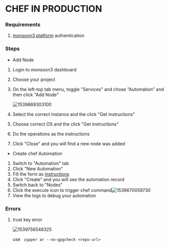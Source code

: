 # CHEF IN PRODUCTION

### Requirements

1. [monsoon3 platform](https://dashboard.eu-de-2.cloud.sap/monsoon3) authentication

### Steps

* Add Node

1. Login to monsoon3 dashboard

2. Choose your project

3. On the left-top tab menu, toggle "Services" and chose "Automation" and then click "Add Node"

   ![1539669303100](C:\Users\i343687\AppData\Roaming\Typora\typora-user-images\1539669303100.png)

4. Select the correct instance and the click "Get instructions"

5. Choose correct OS and the click "Get instructions"

6. Do the operations as the instructions

7. Click "Close" and you will find a new node was added

* Create chef  Automation

1. Switch to "Automation" tab
2. Click "New Automation"
3. Fill the form as [instructions](https://documentation.global.cloud.sap/docs/automation/start/lyra.html#lyra_automation_create_chef)
4. Click "Create" and you will see the automation record
5. Switch back to "Nodes"
6. Click the execute icon to trigger chef command![1539670059730](C:\Users\i343687\AppData\Roaming\Typora\typora-user-images\1539670059730.png)
7. View the logs to debug your automation

### Errors

1. trust key error

   ![1539756548325](C:\Users\i343687\AppData\Roaming\Typora\typora-user-images\1539756548325.png)

   use ` zypper ar --no-gpgcheck <repo-url>`